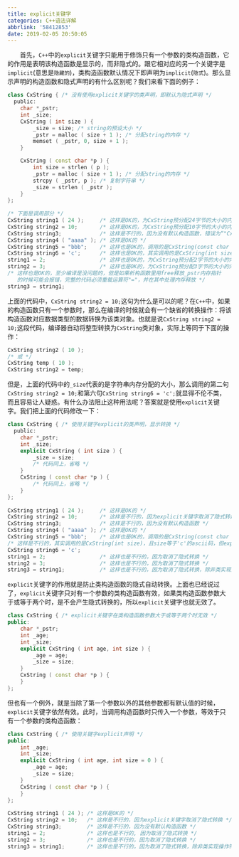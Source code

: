 ```yaml
---
title: explicit关键字
categories: C++语法详解
abbrlink: '58412853'
date: 2019-02-05 20:50:05
---
```

&emsp;&emsp;首先，`C++`中的`explicit`关键字只能用于修饰只有一个参数的类构造函数，它的作用是表明该构造函数是显示的，而非隐式的。跟它相对应的另一个关键字是`implicit`(意思是`隐藏的`)，类构造函数默认情况下即声明为`implicit`(`隐式`)。那么显示声明的构造函数和隐式声明的有什么区别呢？我们来看下面的例子：<!--more-->

``` cpp
class CxString { /* 没有使用explicit关键字的类声明，即默认为隐式声明 */
  public:
    char *_pstr;
    int _size;
    CxString ( int size ) {
        _size = size; /* string的预设大小 */
        _pstr = malloc ( size + 1 ); /* 分配string的内存 */
        memset ( _pstr, 0, size + 1 );
    }

    CxString ( const char *p ) {
        int size = strlen ( p );
        _pstr = malloc ( size + 1 ); /* 分配string的内存 */
        strcpy ( _pstr, p ); /* 复制字符串 */
        _size = strlen ( _pstr );
    }
};
​
/* 下面是调用部分 */
CxString string1 ( 24 );     /* 这样是OK的，为CxString预分配24字节的大小的内存 */
CxString string2 = 10;       /* 这样是OK的，为CxString预分配10字节的大小的内存 */
CxString string3;            /* 这样是不行的，因为没有默认构造函数，错误为“"CxString": 没有合适的默认构造函数可用” */
CxString string4 ( "aaaa" ); /* 这样是OK的 */
CxString string5 = "bbb";    /* 这样也是OK的，调用的是CxString(const char *p) */
CxString string6 = 'c';      /* 这样也是OK的，其实调用的是CxString(int size)，且size等于'c'的ascii码 */
string1 = 2;                 /* 这样也是OK的，为CxString预分配2字节的大小的内存 */
string2 = 3;                 /* 这样也是OK的，为CxString预分配3字节的大小的内存 */
/* 这样也是OK的，至少编译是没问题的，但是如果析构函数里用free释放_pstr内存指针
   的时候可能会报错，完整的代码必须重载运算符"="，并在其中处理内存释放 */
string3 = string1;
```

上面的代码中，`CxString string2 = 10;`这句为什么是可以的呢？在`C++`中，如果的构造函数只有一个参数时，那么在编译的时候就会有一个缺省的转换操作：将该构造函数对应数据类型的数据转换为该类对象。也就是说`CxString string2 = 10;`这段代码，编译器自动将整型转换为`CxString`类对象，实际上等同于下面的操作：

``` cpp
CxString string2 ( 10 );
/* 或 */
CxString temp ( 10 );
CxString string2 = temp;
```

但是，上面的代码中的`_size`代表的是字符串内存分配的大小，那么调用的第二句`CxString string2 = 10;`和第六句`CxString string6 = 'c';`就显得不伦不类，而且容易让人疑惑。有什么办法阻止这种用法呢？答案就是使用`explicit`关键字。我们把上面的代码修改一下：

``` cpp
class CxString { /* 使用关键字explicit的类声明，显示转换 */
  public:
    char *_pstr;
    int _size;
    explicit CxString ( int size ) {
        _size = size;
        /* 代码同上，省略 */
    }
    CxString ( const char *p ) {
        /* 代码同上，省略 */
    }
};
​
CxString string1 ( 24 );     /* 这样是OK的 */
CxString string2 = 10;       /* 这样是不行的，因为explicit关键字取消了隐式转换 */
CxString string3;            /* 这样是不行的，因为没有默认构造函数 */
CxString string4 ( "aaaa" ); /* 这样是OK的 */
CxString string5 = "bbb";    /* 这样也是OK的，调用的是CxString(const char *p) */
/* 这样是不行的，其实调用的是CxString(int size)，且size等于'c'的ascii码，但explicit关键字取消了隐式转换 */
CxString string6 = 'c';
string1 = 2;                 /* 这样也是不行的，因为取消了隐式转换 */
string2 = 3;                 /* 这样也是不行的，因为取消了隐式转换 */
string3 = string1;           /* 这样也是不行的，因为取消了隐式转换，除非类实现操作符“=”的重载 */
```

`explicit`关键字的作用就是防止类构造函数的隐式自动转换。上面也已经说过了，`explicit`关键字只对有一个参数的类构造函数有效，如果类构造函数参数大于或等于两个时，是不会产生隐式转换的，所以`explicit`关键字也就无效了。

``` cpp
class CxString { /* explicit关键字在类构造函数参数大于或等于两个时无效 */
public:
    char *_pstr;
    int _age;
    int _size;
    explicit CxString ( int age, int size ) {
        _age = age;
        _size = size;
    }
    CxString ( const char *p ) {
    }
};
```

但也有一个例外，就是当除了第一个参数以外的其他参数都有默认值的时候，`explicit`关键字依然有效。此时，当调用构造函数时只传入一个参数，等效于只有一个参数的类构造函数：

``` cpp
class CxString { /* 使用关键字explicit声明 */
public:
    int _age;
    int _size;
    explicit CxString ( int age, int size = 0 ) {
        _age = age;
        _size = size;
    }
    CxString ( const char *p ) {
    }
};
​
CxString string1 ( 24 ); /* 这样是OK的 */
CxString string2 = 10;   /* 这样是不行的，因为explicit关键字取消了隐式转换 */
CxString string3;        /* 这样是不行的，因为没有默认构造函数 */
string1 = 2;             /* 这样也是不行的, 因为取消了隐式转换 */
string2 = 3;             /* 这样也是不行的，因为取消了隐式转换 */
string3 = string1;       /* 这样也是不行的，因为取消了隐式转换，除非类实现操作符"="的重载 */
```